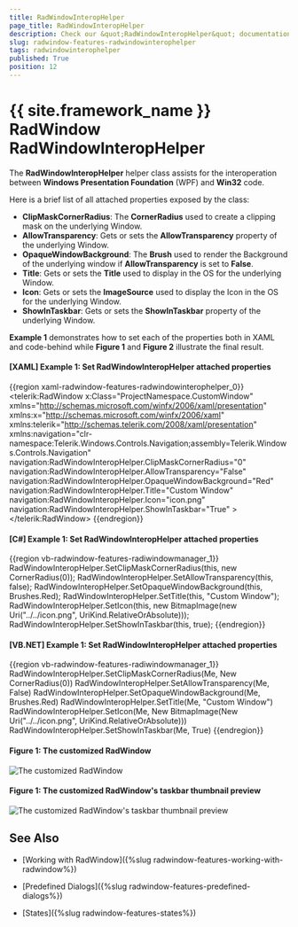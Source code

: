 ```yaml
---
title: RadWindowInteropHelper
page_title: RadWindowInteropHelper
description: Check our &quot;RadWindowInteropHelper&quot; documentation article for the RadWindow {{ site.framework_name }} control.
slug: radwindow-features-radwindowinterophelper
tags: radwindowinterophelper
published: True
position: 12
---
```


# {{ site.framework_name }} RadWindow RadWindowInteropHelper

The **RadWindowInteropHelper** helper class assists for the interoperation between **Windows Presentation Foundation** (WPF) and **Win32** code.

Here is a brief list of all attached properties exposed by the class:

* **ClipMaskCornerRadius**: The **CornerRadius** used to create a clipping mask on the underlying Window.
* **AllowTransparency**: Gets or sets the **AllowTransparency** property of the underlying Window.
* **OpaqueWindowBackground**: The **Brush** used to render the Background of the underlying window if **AllowTransparency** is set to **False**.
* **Title**: Gets or sets the **Title** used to display in the OS for the underlying Window.
* **Icon**: Gets or sets the **ImageSource** used to display the Icon in the OS for the underlying Window.
* **ShowInTaskbar**: Gets or sets the **ShowInTaskbar** property of the underlying Window.

**Example 1** demonstrates how to set each of the properties both in XAML and code-behind while **Figure 1**  and **Figure 2** illustrate the final result.

#### __[XAML] Example 1: Set RadWindowInteropHelper attached properties__

{{region xaml-radwindow-features-radwindowinterophelper_0}}
	<telerik:RadWindow x:Class="ProjectNamespace.CustomWindow"
        xmlns="http://schemas.microsoft.com/winfx/2006/xaml/presentation"
        xmlns:x="http://schemas.microsoft.com/winfx/2006/xaml"
        xmlns:telerik="http://schemas.telerik.com/2008/xaml/presentation"
		xmlns:navigation="clr-namespace:Telerik.Windows.Controls.Navigation;assembly=Telerik.Windows.Controls.Navigation" 
		navigation:RadWindowInteropHelper.ClipMaskCornerRadius="0"
		navigation:RadWindowInteropHelper.AllowTransparency="False"
		navigation:RadWindowInteropHelper.OpaqueWindowBackground="Red"
		navigation:RadWindowInteropHelper.Title="Custom Window"
		navigation:RadWindowInteropHelper.Icon="icon.png"
		navigation:RadWindowInteropHelper.ShowInTaskbar="True" >
	    <Grid>
		<!-- ... -->
	    </Grid>
	</telerik:RadWindow>
{{endregion}}

#### __[C#] Example 1: Set RadWindowInteropHelper attached properties__

{{region vb-radwindow-features-radiwindowmanager_1}}
	RadWindowInteropHelper.SetClipMaskCornerRadius(this, new CornerRadius(0));
	RadWindowInteropHelper.SetAllowTransparency(this, false);
	RadWindowInteropHelper.SetOpaqueWindowBackground(this, Brushes.Red);
	RadWindowInteropHelper.SetTitle(this, "Custom Window");
	RadWindowInteropHelper.SetIcon(this, new BitmapImage(new Uri("../../icon.png", UriKind.RelativeOrAbsolute)));
	RadWindowInteropHelper.SetShowInTaskbar(this, true);
{{endregion}}

#### __[VB.NET] Example 1: Set RadWindowInteropHelper attached properties__

{{region vb-radwindow-features-radiwindowmanager_1}}
	RadWindowInteropHelper.SetClipMaskCornerRadius(Me, New CornerRadius(0))
	RadWindowInteropHelper.SetAllowTransparency(Me, False)
	RadWindowInteropHelper.SetOpaqueWindowBackground(Me, Brushes.Red)
	RadWindowInteropHelper.SetTitle(Me, "Custom Window")
	RadWindowInteropHelper.SetIcon(Me, New BitmapImage(New Uri("../../icon.png", UriKind.RelativeOrAbsolute)))
	RadWindowInteropHelper.SetShowInTaskbar(Me, True)
{{endregion}}

#### __Figure 1: The customized RadWindow__

![The customized RadWindow](images/custom-radwindow.png)

#### __Figure 1: The customized RadWindow's taskbar thumbnail preview__

![The customized RadWindow's taskbar thumbnail preview](images/custom-radwindow-toolbar.png)

## See Also

 * [Working with RadWindow]({%slug radwindow-features-working-with-radwindow%})

 * [Predefined Dialogs]({%slug radwindow-features-predefined-dialogs%})

 * [States]({%slug radwindow-features-states%})
